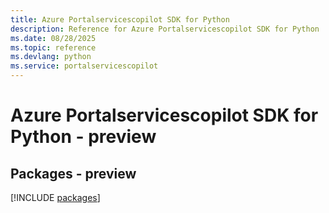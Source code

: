 ```yaml
---
title: Azure Portalservicescopilot SDK for Python
description: Reference for Azure Portalservicescopilot SDK for Python
ms.date: 08/28/2025
ms.topic: reference
ms.devlang: python
ms.service: portalservicescopilot
---
```

# Azure Portalservicescopilot SDK for Python - preview
## Packages - preview
[!INCLUDE [packages](portalservicescopilot-index.md)]